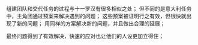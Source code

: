 组建团队和交代任务的过程与十一罗汉有很多相似之处；
但不同的是意大利任务中，主角团通过预案来解决遇到的问题；
这些预案被证明行之有效，但很快就出现了新的问题；
用同样的方案解决新的问题，并且做出合理的延展；

最终问题得到了有效解决，快速的应对也让他们的人设更加立得住；

